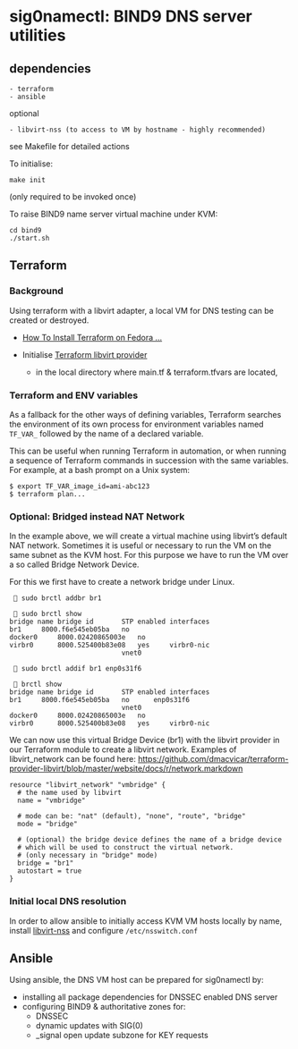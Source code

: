 # sig0namectl: BIND9 DNS server utilities

## dependencies
    - terraform
    - ansible

optional

    - libvirt-nss (to access to VM by hostname - highly recommended)

see Makefile for detailed actions

To initialise:

```
make init
```
(only required to be invoked once)

To raise BIND9 name server virtual machine under KVM:

```
cd bind9
./start.sh
```



## Terraform 

### Background

Using terraform with a libvirt adapter, a local VM for DNS testing can be created or destroyed.

- [How To Install Terraform on Fedora ...](https://computingforgeeks.com/how-to-install-terraform-on-fedora/)

- Initialise [Terraform libvirt provider](https://registry.terraform.io/providers/dmacvicar/libvirt/latest)
  - in the local directory where main.tf & terraform.tfvars are located,   

### Terraform and ENV variables

As a fallback for the other ways of defining variables, Terraform searches the environment of its own process for environment variables named `TF_VAR_` followed by the name of a declared variable.

This can be useful when running Terraform in automation, or when running a sequence of Terraform commands in succession with the same variables. For example, at a bash prompt on a Unix system:

```
$ export TF_VAR_image_id=ami-abc123
$ terraform plan...
```

### Optional: Bridged instead NAT Network

In the example above, we will create a virtual machine using libvirt’s default NAT network. Sometimes it is useful or necessary to run the VM on the same subnet as the KVM host. For this purpose we have to run the VM over a so called Bridge Network Device.

For this we first have to create a network bridge under Linux.

```
  sudo brctl addbr br1

  sudo brctl show
bridge name	bridge id		STP enabled	interfaces
br1		8000.f6e545eb05ba	no		
docker0		8000.02420865003e	no		
virbr0		8000.525400b83e08	yes		virbr0-nic
							vnet0

  sudo brctl addif br1 enp0s31f6

  brctl show
bridge name	bridge id		STP enabled	interfaces
br1		8000.f6e545eb05ba	no		enp0s31f6
							vnet0
docker0		8000.02420865003e	no		
virbr0		8000.525400b83e08	yes		virbr0-nic
```

We can now use this virtual Bridge Device (br1) with the libvirt provider in our Terraform module to create a libvirt network. Examples of libvirt_network can be found here: https://github.com/dmacvicar/terraform-provider-libvirt/blob/master/website/docs/r/network.markdown

```
resource "libvirt_network" "vmbridge" {
  # the name used by libvirt
  name = "vmbridge"

  # mode can be: "nat" (default), "none", "route", "bridge"
  mode = "bridge"

  # (optional) the bridge device defines the name of a bridge device
  # which will be used to construct the virtual network.
  # (only necessary in "bridge" mode)
  bridge = "br1"
  autostart = true
}
```
### Initial local DNS resolution

In order to allow ansible to initially access KVM VM hosts locally by name, install [libvirt-nss](https://libvirt.org/nss.html) and configure `/etc/nsswitch.conf`

## Ansible

Using ansible, the DNS VM host can be prepared for sig0namectl by:
- installing all package dependencies for DNSSEC enabled DNS server
- configuring BIND9 & authoritative zones for:
    - DNSSEC
    - dynamic updates with SIG(0)
    - \_signal open update subzone for KEY requests


